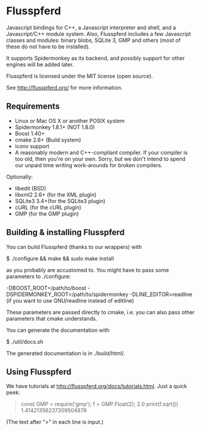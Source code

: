 Flusspferd
==========

Javascript bindings for C++, a Javascript interpreter and shell, and a
Javascript/C++ module system. Also, Flusspferd includes a few Javascript classes
and modules: binary blobs, SQLite 3, GMP and others (most of these do not have
to be installed).

It supports Spidermonkey as its backend, and possibly support for other engines
will be added later.

Flusspferd is licensed under the MIT license (open source).

See http://flusspferd.org/ for more information.

Requirements
------------

- Linux or Mac OS X or another POSIX system
- Spidermonkey 1.8.1+ (NOT 1.8.0)
- Boost 1.40+
- cmake 2.6+ (Build system)
- iconv support
- A reasonably modern and C++-compliant compiler. If your compiler is too old,
  then you're on your own. Sorry, but we don't intend to spend our unpaid time
  writing work-arounds for broken compilers.

Optionally:
- libedit (BSD)
- libxml2 2.6+ (for the XML plugin)
- SQLite3 3.4+(for the SQLite3 plugin)
- cURL (for the cURL plugin)
- GMP (for the GMP plugin)

Building & installing Flusspferd
--------------------------------

You can build Flusspferd (thanks to our wrappers) with

$ ./configure && make && sudo make install

as you probably are accustomed to. You might have to pass some parameters to
./configure:

  -DBOOST_ROOT=/path/to/boost
  -DSPIDERMONKEY_ROOT=/path/to/spidermonkey
  -DLINE_EDITOR=readline (if you want to use GNU/readline instead of editline)

These parameters are passed directly to cmake, i.e. you can also pass other
parameters that cmake understands.

You can generate the documentation with

$ ./util/docs.sh

The generated documentation is in ./build/html/.

Using Flusspferd
----------------

We have tutorials at http://flusspferd.org/docs/tutorials.html. Just a quick
peek:

> const GMP = require('gmp');
> f = GMP.Float(2);
2.0
> print(f.sqrt())
1.41421356237309504876
>

(The text after ">" in each line is input.)
